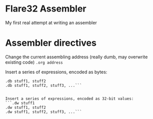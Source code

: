 # Flare32 Assembler
My first real attempt at writing an assembler


# Assembler directives

Change the current assembling address (really dumb, may overwrite existing
code)
```.org address```



Insert a series of expressions, encoded as bytes:
```.db stuff1
.db stuff1, stuff2
.db stuff1, stuff2, stuff3, ...```


Insert a series of expressions, encoded as 32-bit values:
```.dw stuff1
.dw stuff1, stuff2
.dw stuff1, stuff2, stuff3, ...```
